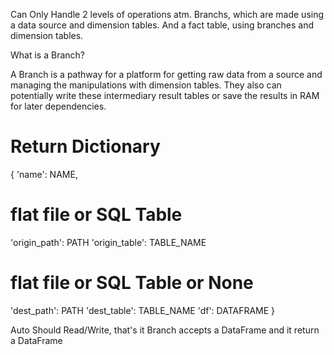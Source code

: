 
Can Only Handle 2 levels of operations atm. Branchs, which are made using a data source and dimension tables. And a fact table, using branches and dimension tables.

What is a Branch?

A Branch is a pathway for a platform for getting raw data from a source and managing the manipulations with dimension tables. They also can potentially write these intermediary result tables or save the results in RAM for later dependencies.

# Return Dictionary
{
'name': NAME,
# flat file or SQL Table
  'origin_path': PATH
  'origin_table': TABLE_NAME
# flat file or SQL Table or None
  'dest_path': PATH
  'dest_table': TABLE_NAME
'df': DATAFRAME
}

Auto Should Read/Write, that's it
Branch accepts a DataFrame and it return a DataFrame
